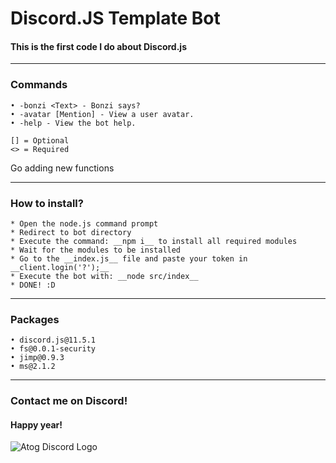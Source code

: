 # Discord.JS Template Bot
#### This is the first code I do about __Discord.js__

------------

### Commands
```
• -bonzi <Text> - Bonzi says?
• -avatar [Mention] - View a user avatar.
• -help - View the bot help.
```
```
[] = Optional
<> = Required
```
Go adding new functions

------------
### How to install?
```
* Open the node.js command prompt
* Redirect to bot directory
* Execute the command: __npm i__ to install all required modules
* Wait for the modules to be installed
* Go to the __index.js__ file and paste your token in __client.login('?');__
* Execute the bot with: __node src/index__
* DONE! :D
```
------------
### Packages
```
• discord.js@11.5.1
• fs@0.0.1-security
• jimp@0.9.3
• ms@2.1.2
```
------------
### Contact me on Discord!
[discord-invite]: https://discord.gg/pka6Kn2
[discord-shield]: https://img.shields.io/discord/595711627152719924?color=blue&label=Discord&logo=Discord&logoColor=white

#### Happy year!
![Atog Discord Logo](https://cdn.discordapp.com/avatars/647594401203224586/c40ce6aa71ca924049f0e1b74c77b7fc.png?size=2048)
  
